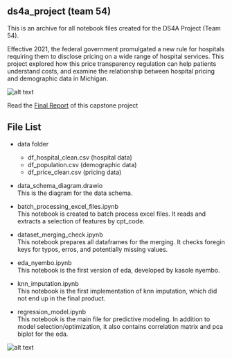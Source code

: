 ## ds4a_project (team 54)
This is an archive for all notebook files created for the DS4A Project (Team 54).

Effective 2021, the federal government promulgated a new rule for hospitals requiring them to disclose pricing on a wide range of hospital services. This project explored how this price transparency regulation can help patients understand costs, and examine the relationship between hospital pricing and demographic data in Michigan. 

![alt text](https://github.com/junting-huang/ds4a_project/blob/main/Team%2054.png)

Read the [Final Report](https://www.correlation-one.com/hubfs/Datafolios/Empowerment%202.0%20Capstone%20Project%20Datafolio/Team_54_Final%20Report.pdf.pdf) of this capstone project

## File List

* data folder
  * df_hospital_clean.csv (hospital data)
  * df_population.csv (demographic data)
  * df_price_clean.csv (pricing data)
* data_schema_diagram.drawio </br>
This is the diagram for the data schema.

* batch_processing_excel_files.ipynb </br> 
This notebook is created to batch process excel files. It reads and extracts a selection of features by cpt_code.

* dataset_merging_check.ipynb </br>
This notebook prepares all dataframes for the merging. It checks foregin keys for typos, erros, and potentially missing values.

* eda_nyembo.ipynb </br>
This notebook is the first version of eda, developed by kasole nyembo.

* knn_imputation.ipynb </br>
This notebook is the first implementation of knn imputation, which did not end up in the final product.

* regression_model.ipynb </br>
This notebook is the main file for predictive modeling. In addition to model selection/optimization, it also contains correlation matrix and pca biplot for the eda.

![alt text](https://github.com/junting-huang/ds4a_project/blob/main/poster_54.jpeg)
